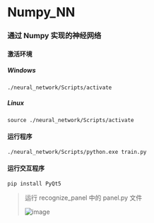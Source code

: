 # Numpy_NN

### 通过 Numpy 实现的神经网络

#### 激活环境

##### Windows

```shell
./neural_network/Scripts/activate
```

##### Linux

```shell
source ./neural_network/Scripts/activate
```

#### 运行程序

```shell
./neural_network/Scripts/python.exe train.py
```

#### 运行交互程序

```shell
pip install PyQt5
```
> 运行 recognize_panel 中的 panel.py 文件
> 
> ![image](https://user-images.githubusercontent.com/67853082/173360124-05cb6858-798d-42a3-b4d9-185a86670ca5.png)
